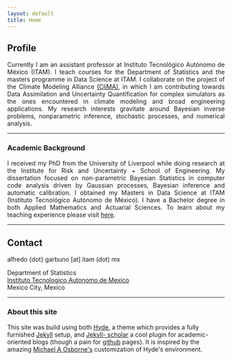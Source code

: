 ```yaml
---
layout: default
title: Home
---
```


## Profile

<div align="justify">

Currently I am an assistant professor at Instituto Tecnológico Autónomo de
México (ITAM). I teach courses for the Department of Statistics and the masters
programme in Data Science at ITAM. I collaborate on the project of the Climate
Modeling Alliance <a href="https://clima.caltech.edu/">(CliMA)</a>, in which I
am contributing towards Data Assimilation and Uncertainty Quantification for
complex simulators as the ones encountered in climate modeling and broad
engineering applications. My research interests gravitate around Bayesian
inverse problems, nonparametric inference, stochastic processes, and numerical
analysis.

<!---I am driven by large scale applications of mathematical models, often
encountered in numerical optimisation and pattern recognition tasks as in
machine learning. As a professional, I have specialised in numerical methods,
statistical modelling, data visualisation and applied probability models.--->

</div>

<div align="justify"></div>
<hr>

### Academic Background


<div align="justify">

I received my PhD from the University of Liverpool while doing research at the
Institute for Risk and Uncertainty + School of Engineering. My dissertation
focused on non-parametric Bayesian Statistics in computer code analysis driven
by Gaussian processes, Bayesian inference and automatic calibration. I obtained
my Masters in Data Science at ITAM (Instituto Tecnológico Autónomo de México). I
have a Bachelor degree in both Applied Mathematics and Actuarial Sciences.
To learn about my teaching experience please visit <a href="https://agarbuno.github.io/teaching/">here</a>.

</div>

<hr>

## Contact

alfredo {dot} garbuno [at] itam (dot) mx

Department of Statistics  
[Instituto Tecnologico Autonomo de Mexico](https://www.itam.mx/)  
Mexico City, Mexico

<hr>

### About this site

This site was build using both [Hyde](https://github.com/poole/hyde), a theme
which provides a fully furnished [Jekyll]() setup, and [Jekyll-
scholar](https://github.com/inukshuk/jekyll-scholar) a cool plugin for
academic-oriented blogs (though a pain for [github](http://github.com)
pages). It is inspired by the amazing [Michael A
Osborne's](http://www.robots.ox.ac.uk/~mosb/) customization of Hyde's
environment.

